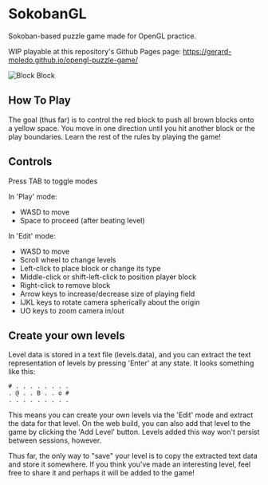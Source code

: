 # SokobanGL
Sokoban-based puzzle game made for OpenGL practice.

WIP playable at this repository's Github Pages page: https://gerard-moledo.github.io/opengl-puzzle-game/

![Block Block](https://user-images.githubusercontent.com/72152123/177729391-5f1cfd8b-782e-4b41-8410-5b0ff7e02b7d.gif)

How To Play
-----------
The goal (thus far) is to control the red block to push all brown blocks onto a yellow space.
You move in one direction until you hit another block or the play boundaries.
Learn the rest of the rules by playing the game!

Controls
--------
Press TAB to toggle modes

In 'Play' mode:
- WASD to move
- Space to proceed (after beating level)

In 'Edit' mode:
- WASD to move
- Scroll wheel to change levels
- Left-click to place block or change its type
- Middle-click or shift-left-click to position player block
- Right-click to remove block
- Arrow keys to increase/decrease size of playing field
- IJKL keys to rotate camera spherically about the origin
- UO keys to zoom camera in/out

Create your own levels
----------------------
Level data is stored in a text file (levels.data), and you can extract the text representation of levels by pressing 'Enter' at any state. It looks something like this:

```
# . . . . . . . . 
. @ . . B . . o # 
. . . . . . . . . 
```
This means you can create your own levels via the 'Edit' mode and extract the data for that level. On the web build, you can also add that level to the game by clicking the 'Add Level' button. Levels added this way won't persist between sessions, however.

Thus far, the only way to "save" your level is to copy the extracted text data and store it somewhere. If you think you've made an interesting level, feel free to share it and perhaps it will be added to the game!
